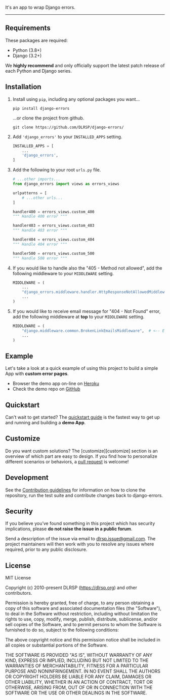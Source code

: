 It's an app to wrap Django errors.

---

## Requirements

These packages are required:

* Python (3.8+)
* Django (3.2+)

We **highly recommend** and only officially support the latest patch release of each Python and Django series.


## Installation

1. Install using `pip`, including any optional packages you want...

    ``` shell
    pip install django-errors
    ```

    ...or clone the project from github.

    ``` shell
    git clone https://github.com/DLRSP/django-errors/
    ```

2. Add `'django_errors'` to your `INSTALLED_APPS` setting.

    ``` python title="settings.py"
    INSTALLED_APPS = [
        ...
        'django_errors',
    ]
    ```

3. Add the following to your root `urls.py` file.

    ``` python title="urls.py"
    # ...other imports...
    from django_errors import views as errors_views

    urlpatterns = [
        # ...other urls...
    ]

    handler400 = errors_views.custom_400
    """ Handle 400 error """

    handler403 = errors_views.custom_403
    """ Handle 403 error """

    handler404 = errors_views.custom_404
    """ Handle 404 error """

    handler500 = errors_views.custom_500
    """ Handle 500 error """
    ```

4. If you would like to handle also the "405 - Method not allowed", add the following middleware to your `MIDDLEWARE` setting.

    ``` python title="settings.py"
    MIDDLEWARE = (
        ...
        "django_errors.middleware.handler.HttpResponseNotAllowedMiddleware",
        ...
    )
    ```

5. If you would like to receive email message for "404 - Not Found" error, add the following middleware at **top** to your `MIDDLEWARE` setting.

    ``` python title="settings.py"
    MIDDLEWARE = (
        "django.middleware.common.BrokenLinkEmailsMiddleware",  # <-- Error Manager 404
        ...
    )
    ```


## Example

Let's take a look at a quick example of using this project to build a simple App with **custom error pages**.

* Browser the demo app on-line on [Heroku][sandbox]
* Check the demo repo on [GitHub][github-demo]

## Quickstart

Can't wait to get started? The [quickstart guide][quickstart] is the fastest way to get up and running and building a **demo App**.

## Customize

Do you want custom solutions? The [customize][customize] section is an overview of which part are easy to design.
If you find how to personalize different scenarios or behaviors, a [pull request][pull-request] is welcome!

## Development

See the [Contribution guidelines][contributing] for information on how to clone  the repository, run the test suite and contribute changes back to django-errors.

## Security

If you believe you’ve found something in this project which has security implications, please **do not raise the issue in a public forum**.

Send a description of the issue via email to [dlrsp.issue@gmail.com][security-mail].  The project maintainers will then work with you to resolve any issues where required, prior to any public disclosure.

## License

MIT License

Copyright (c) 2010-present DLRSP (https://dlrsp.org) and other contributors.

Permission is hereby granted, free of charge, to any person obtaining a copy
of this software and associated documentation files (the "Software"), to deal
in the Software without restriction, including without limitation the rights
to use, copy, modify, merge, publish, distribute, sublicense, and/or sell
copies of the Software, and to permit persons to whom the Software is
furnished to do so, subject to the following conditions:

The above copyright notice and this permission notice shall be included in all
copies or substantial portions of the Software.

THE SOFTWARE IS PROVIDED "AS IS", WITHOUT WARRANTY OF ANY KIND, EXPRESS OR
IMPLIED, INCLUDING BUT NOT LIMITED TO THE WARRANTIES OF MERCHANTABILITY,
FITNESS FOR A PARTICULAR PURPOSE AND NONINFRINGEMENT. IN NO EVENT SHALL THE
AUTHORS OR COPYRIGHT HOLDERS BE LIABLE FOR ANY CLAIM, DAMAGES OR OTHER
LIABILITY, WHETHER IN AN ACTION OF CONTRACT, TORT OR OTHERWISE, ARISING FROM,
OUT OF OR IN CONNECTION WITH THE SOFTWARE OR THE USE OR OTHER DEALINGS IN THE
SOFTWARE.

[index]: .
[sandbox]: https://django-errors.herokuapp.com/
[github-demo]: https://github.com/DLRSP/example/tree/django-errors

[quickstart]: tutorial/example.md

[contributing]: community/contributing.md
[pull-request]: community/contributing.md#pull-requests

[security-mail]: mailto:dlrsp.issue@gmail.com
